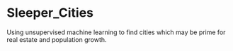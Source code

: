 # Sleeper_Cities
Using unsupervised machine learning to find cities which may be prime for real estate and population growth.

